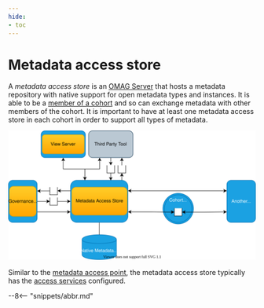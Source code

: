 ```yaml
---
hide:
- toc
---
```


<!-- SPDX-License-Identifier: CC-BY-4.0 -->
<!-- Copyright Contributors to the Egeria project 2020. -->

# Metadata access store

A *metadata access store* is an [OMAG Server](/egeria-docs/concepts/omag-server) that hosts a metadata repository with native support for open metadata types and instances. It is able to be a [member of a cohort](/egeria-docs/concepts/cohort-member) and so can exchange metadata with other members of the cohort.  It is important to have at least one metadata access store in each cohort in order to support all types of metadata.

![Metadata access store in the open metadata ecosystem](metadata-access-store.svg)

Similar to the [metadata access point](/egeria-docs/concepts/metadata-access-point), the metadata access store typically has the [access services](/egeria-docs/services/omas) configured. 

--8<-- "snippets/abbr.md"
